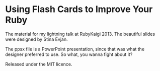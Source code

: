 Using Flash Cards to Improve Your Ruby
======================================

The material for my lightning talk at RubyKaigi 2013. The beautiful slides were designed by Stina Evjan.

The ppsx file is a PowerPoint presentation, since that was what the designer preferred to use. So what, you wanna fight about it?

Released under the MIT licence.